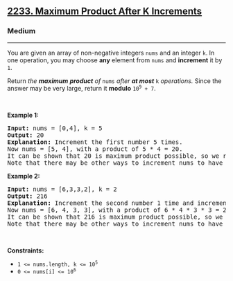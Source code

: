 <h2><a href="https://leetcode.com/problems/maximum-product-after-k-increments/">2233. Maximum Product After K Increments</a></h2><h3>Medium</h3><hr><div style="user-select: auto;"><p style="user-select: auto;">You are given an array of non-negative integers <code style="user-select: auto;">nums</code> and an integer <code style="user-select: auto;">k</code>. In one operation, you may choose <strong style="user-select: auto;">any</strong> element from <code style="user-select: auto;">nums</code> and <strong style="user-select: auto;">increment</strong> it by <code style="user-select: auto;">1</code>.</p>

<p style="user-select: auto;">Return<em style="user-select: auto;"> the <strong style="user-select: auto;">maximum</strong> <strong style="user-select: auto;">product</strong> of </em><code style="user-select: auto;">nums</code><em style="user-select: auto;"> after <strong style="user-select: auto;">at most</strong> </em><code style="user-select: auto;">k</code><em style="user-select: auto;"> operations. </em>Since the answer may be very large, return it <b style="user-select: auto;">modulo</b> <code style="user-select: auto;">10<sup style="user-select: auto;">9</sup> + 7</code>.</p>

<p style="user-select: auto;">&nbsp;</p>
<p style="user-select: auto;"><strong style="user-select: auto;">Example 1:</strong></p>

<pre style="user-select: auto;"><strong style="user-select: auto;">Input:</strong> nums = [0,4], k = 5
<strong style="user-select: auto;">Output:</strong> 20
<strong style="user-select: auto;">Explanation:</strong> Increment the first number 5 times.
Now nums = [5, 4], with a product of 5 * 4 = 20.
It can be shown that 20 is maximum product possible, so we return 20.
Note that there may be other ways to increment nums to have the maximum product.
</pre>

<p style="user-select: auto;"><strong style="user-select: auto;">Example 2:</strong></p>

<pre style="user-select: auto;"><strong style="user-select: auto;">Input:</strong> nums = [6,3,3,2], k = 2
<strong style="user-select: auto;">Output:</strong> 216
<strong style="user-select: auto;">Explanation:</strong> Increment the second number 1 time and increment the fourth number 1 time.
Now nums = [6, 4, 3, 3], with a product of 6 * 4 * 3 * 3 = 216.
It can be shown that 216 is maximum product possible, so we return 216.
Note that there may be other ways to increment nums to have the maximum product.
</pre>

<p style="user-select: auto;">&nbsp;</p>
<p style="user-select: auto;"><strong style="user-select: auto;">Constraints:</strong></p>

<ul style="user-select: auto;">
	<li style="user-select: auto;"><code style="user-select: auto;">1 &lt;= nums.length, k &lt;= 10<sup style="user-select: auto;">5</sup></code></li>
	<li style="user-select: auto;"><code style="user-select: auto;">0 &lt;= nums[i] &lt;= 10<sup style="user-select: auto;">6</sup></code></li>
</ul>
</div>